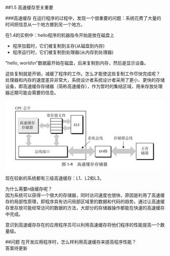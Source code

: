 ##1.5 高速缓存至关重要

###高速缓存
在运行程序的过程中，发现一个很重要的问题：系统花费了大量的时间把信息从一个地方挪到另一个地方。  

在1.4的实例中：hello程序的机器指令开始是放在磁盘上  
- 程序加载时，它们被复制到主存(从磁盘到内存)
- 程序运行时，它们被复制到处理器(从内存到处理器)

"hello, world\n"数据最开始在磁盘，后来复制到内存，然后是显示设备。  

这些复制就是开销，减缓了程序的工作。怎么才能使这些复制工作尽快完成呢？    
处理器和内存的速度差异非常大，系统设计者系统设计者采用了更小、更快的存储设备，即高速缓存存储器（简称高速缓存），作为暂时的集结区域，用来存放处理器近期可能会需要的信息。  

<img src="./image/1-5-1.png" >

现在较新的系统都有三级高速缓存：L1、L2和L3。  

为什么需要n级缓存呢？  
因为系统可以获得一个很大的存储器，同时访问速度也很快，原因是利用了高速缓存的局部性原理，即程序具有访问局部区域里的数据和代码的趋势。通过让高速缓存里存放可能经常访问的数据的方法，大部分的存储器操作都能在快速的高速缓存中完成。  

意识到高速缓存存在的应用程序员可以利用高速缓存将他们程序的性能提高一个数量级。

##问题
在开发应用程序时，怎么样利用高速缓存来提高程序性能？  
答案待更新